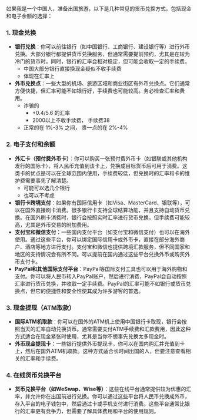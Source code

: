 如果我是一个中国人，准备出国旅游，以下是几种常见的货币兑换方式，包括现金和电子余额的选择：

### 1. **现金兑换**

* **银行兑换**：你可以前往银行（如中国银行、工商银行、建设银行等）进行外币兑换。大部分银行都提供货币兑换服务，但通常需要提前预约，尤其是在较为冷门的货币时。同时，银行的汇率会相对稳定，但可能会收取一定的手续费。
  * 中国大部分银行直接换现金疑似不收手续费
  * 体现在汇率上
* **外币兑换点**：一些大型的机场、旅游区域和商业街区有外币兑换点。它们通常方便快捷，但汇率可能不如银行好，手续费也可能较高。务必检查汇率和费用。
  * 诈骗的
    * +0.4/5.6 的汇率
    * 2000以上不收手续费， 手续费38
  * 正常的在 1%-3% 之间， 贵一点的在 2%-4%

### 2. **电子支付和余额**

* **外汇卡（预付费外币卡）**：你可以购买一张预付费外币卡（如银联或其他机构发行的国际卡），将人民币充值到该卡上，兑换成目标货币后可用于消费。这类卡的优点是可以在全球范围内使用，手续费较低，但兑换时的汇率和卡的维护费需要事先了解清楚。
  * 可能可以选几个银行
  * 也可以不考虑
* **银行卡跨境支付**：如果你有国际信用卡（如Visa、MasterCard、银联等），可以在国外直接刷卡消费。很多银行卡支持全球结算功能，并且支持自动货币兑换。在国外刷卡消费时，银行会按照实时汇率进行货币兑换，但手续费可能较高，尤其是外币交易的附加费用。
* **支付宝和微信支付**：一些国内支付平台（如支付宝和微信支付）也可以在海外使用。通过这些平台，你可以绑定国际信用卡或外币卡，直接在部分海外商户、酒店等地方进行支付。支付宝和微信也提供跨境汇款服务，但不同国家和地区的支持情况会有所不同。可以提前在国内通过这些平台兑换外币或购买外币支付卡。
* **PayPal和其他国际支付平台**：PayPal等国际支付工具也可以用于海外购物和支付。你可以将人民币转入PayPal账户，然后进行消费，PayPal会自动按照汇率进行货币兑换，并收取一定手续费。PayPal的汇率可能不如银行或货币兑换点，但它的便捷性和安全性使其成为许多游客的首选。

### 3. **现金提现（ATM取款）**

* **国际ATM机取款**：你可以在国外的ATM机上使用中国银行卡取现，银行会按照当天的汇率自动兑换货币。通常需要支付ATM手续费和汇款费用，因此这种方式适合在现金紧张时使用，尤其是当你不想事先兑换太多现金时。
* **外币现金提现卡**：一些银行提供外币提现卡，你可以在国内购汇并充值到卡上，然后在国外ATM机取款。这种方式适合长时间出国的人，但要注意查看相关的汇率和手续费。

### 4. **在线货币兑换平台**

* **货币兑换平台（如WeSwap、Wise等）**：这些在线平台通常提供较为优惠的汇率，并允许你在出国前进行兑换。你可以通过这些平台将人民币兑换成外币，存入平台的电子钱包中，然后通过卡或手机支付进行消费。这些平台通常比银行的汇率更有竞争力，但需要了解具体费用和平台的使用规则。